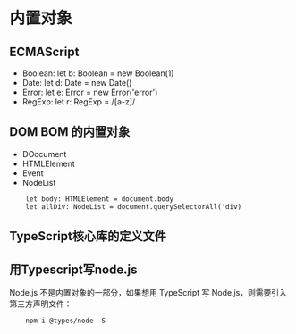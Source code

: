 # 内置对象

## ECMAScript

- Boolean: let b: Boolean = new Boolean(1)
- Date: let d: Date = new Date()
- Error: let e: Error = new Error('error')
- RegExp: let r: RegExp = /[a-z]/

## DOM BOM 的内置对象

- DOccument
- HTMLElement
- Event
- NodeList

``` 
    let body: HTMLElement = document.body
    let allDiv: NodeList = document.querySelectorAll('div)
```

## TypeScript核心库的定义文件

## 用Typescript写node.js

Node.js 不是内置对象的一部分，如果想用 TypeScript 写 Node.js，则需要引入第三方声明文件：

```
    npm i @types/node -S
```